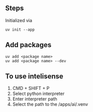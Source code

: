 

## Steps
Initialized via
```
uv init --app
```

## Add packages
```
uv add <package name>
uv add <package name> --dev
```

## To use intelisense

1. CMD + SHIFT + P 
2. Select python interpreter
3. Enter interpreter path
4. Select the path to the /apps/ai/.venv
